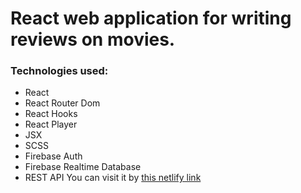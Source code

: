 # React web application for writing reviews on movies. #
### Technologies used: ###
* React
* React Router Dom
* React Hooks
* React Player
* JSX
* SCSS
* Firebase Auth
* Firebase Realtime Database
* REST API
You can visit it by [this netlify link](https://review-app-ba.netlify.app/)
